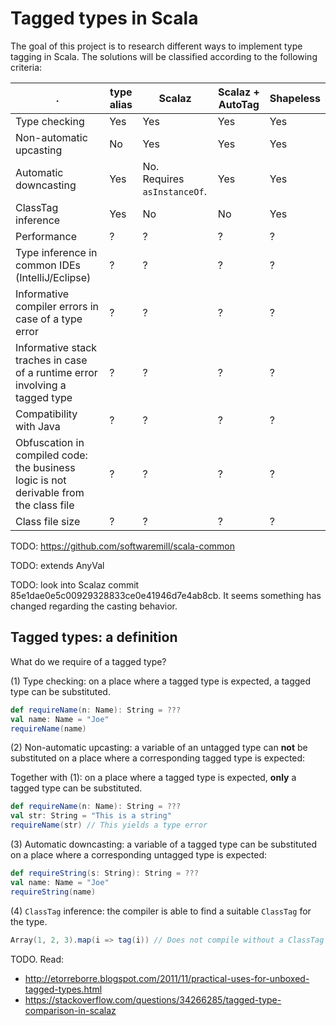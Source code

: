 Tagged types in Scala
===
The goal of this project is to research different ways to implement type tagging in Scala. The solutions will be classified according to the following criteria:

| . | type alias | Scalaz | Scalaz + AutoTag | Shapeless |
| --- | --- | --- | --- | --- |
| Type checking | Yes | Yes | Yes | Yes |
| Non-automatic upcasting | No | Yes | Yes | Yes |
| Automatic downcasting | Yes | No. <br>Requires `asInstanceOf`. | Yes | Yes |
| ClassTag inference | Yes | No | No | Yes |
| Performance | ? | ? | ? | ? |
| Type inference in common IDEs (IntelliJ/Eclipse) | ? | ? | ? | ? |
| Informative compiler errors in case of a type error | ? | ? | ? | ? |
| Informative stack traches in case of a runtime error involving a tagged type | ? | ? | ? | ? |
| Compatibility with Java | ? | ? | ? | ? |
| Obfuscation in compiled code: the business logic is not derivable from the class file | ? | ? | ? | ? |
| Class file size | ? | ? | ? | ? |

TODO: https://github.com/softwaremill/scala-common

TODO: extends AnyVal

TODO: look into Scalaz commit 85e1dae0e5c00929328833ce0e41946d7e4ab8cb. It seems something has changed regarding the casting behavior.

## Tagged types: a definition

What do we require of a tagged type?

(1) Type checking: on a place where a tagged type is expected, a tagged type can be substituted.
```scala
def requireName(n: Name): String = ???
val name: Name = "Joe"
requireName(name)
```

(2) Non-automatic upcasting: a variable of an untagged type can __not__ be substituted on a place where a corresponding tagged type is expected:

Together with (1): on a place where a tagged type is expected, __only__ a tagged type can be substituted.
```scala
def requireName(n: Name): String = ???
val str: String = "This is a string"
requireName(str) // This yields a type error
```

(3) Automatic downcasting: a variable of a tagged type can be substituted on a place where a corresponding untagged type is expected:
```scala
def requireString(s: String): String = ???
val name: Name = "Joe"
requireString(name)
```

(4) `ClassTag` inference: the compiler is able to find a suitable `ClassTag` for the type.
```scala
Array(1, 2, 3).map(i => tag(i)) // Does not compile without a ClassTag
```


TODO. Read:
- http://etorreborre.blogspot.com/2011/11/practical-uses-for-unboxed-tagged-types.html
- https://stackoverflow.com/questions/34266285/tagged-type-comparison-in-scalaz